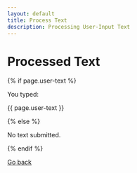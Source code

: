 ```yaml
---
layout: default
title: Process Text
description: Processing User-Input Text
---
```


<link rel="stylesheet" href="styles.css">

# Processed Text

{% if page.user-text %}
<p>You typed:</p>
<p>{{ page.user-text }}</p>
{% else %}
<p>No text submitted.</p>
{% endif %}

<a href="/">Go back</a>
